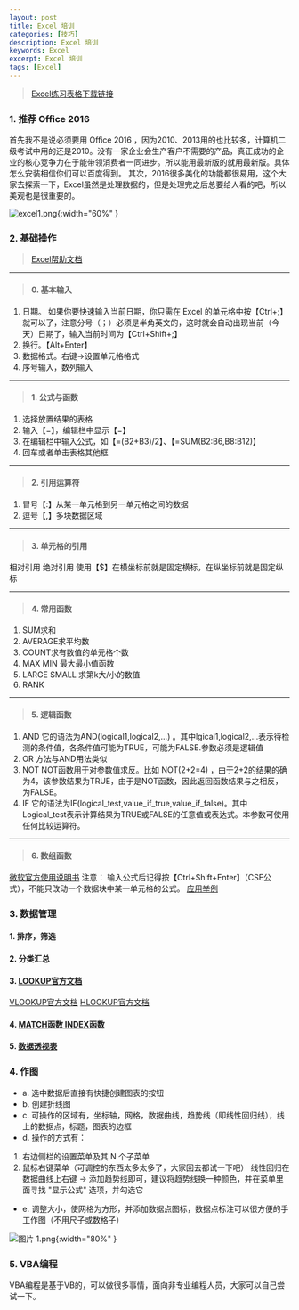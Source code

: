 ```yaml
---
layout: post
title: Excel 培训
categories: [技巧]
description: Excel 培训
keywords: Excel
excerpt: Excel 培训
tags: [Excel]
---
```



> [Excel练习表格下载链接](http://pan.baidu.com/share/link?shareid=1822132744&uk=1571196685)


### 1. 推荐 Office 2016

首先我不是说必须要用 Office 2016 ，因为2010、2013用的也比较多，计算机二级考试中用的还是2010。没有一家企业会生产客户不需要的产品，真正成功的企业的核心竞争力在于能带领消费者一同进步。所以能用最新版的就用最新版。具体怎么安装相信你们可以百度得到。
其次，2016很多美化的功能都很易用，这个大家去探索一下，Excel虽然是处理数据的，但是处理完之后总要给人看的吧，所以美观也是很重要的。

![excel1.png](https://ooo.0o0.ooo/2016/11/24/58367a768f30c.png){:width="60%" }


### 2. 基础操作

> [Excel帮助文档](https://support.office.com/zh-cn/excel)

---

> #### 0. 基本输入
1. 日期。 如果你要快速输入当前日期，你只需在 Excel 的单元格中按【Ctrl+;】就可以了，注意分号（；）必须是半角英文的，这时就会自动出现当前（今天）日期了，输入当前时间为【Ctrl+Shift+;】
2. 换行。【Alt+Enter】
3. 数据格式。右键->设置单元格格式
4. 序号输入，数列输入

---

> #### 1. 公式与函数
1. 选择放置结果的表格
2. 输入【=】，编辑栏中显示【=】
3. 在编辑栏中输入公式，如【=(B2+B3)/2】、【=SUM(B2:B6,B8:B12)】
4. 回车或者单击表格其他框

---

> #### 2. 引用运算符
1. 冒号【:】从某一单元格到另一单元格之间的数据
2. 逗号【,】多块数据区域

---

> #### 3. 单元格的引用
相对引用
绝对引用
使用【$】在横坐标前就是固定横标，在纵坐标前就是固定纵标

---

> #### 4. 常用函数
1. SUM求和
2. AVERAGE求平均数
3. COUNT求有数值的单元格个数
4. MAX MIN 最大最小值函数
5. LARGE SMALL 求第k大/小的数值
6. RANK

---

> #### 5. 逻辑函数
1. AND 它的语法为AND(logical1,logical2,...) 。其中lgical1,logical2,...表示待检测的条件值，各条件值可能为TRUE，可能为FALSE.参数必须是逻辑值
2. OR 方法与AND用法类似
3. NOT NOT函数用于对参数值求反。比如 NOT(2+2=4) ，由于2+2的结果的确
为4，该参数结果为TRUE，由于是NOT函数，因此返回函数结果与之相反，为FALSE。
4. IF 
它的语法为IF(logical\_test,value\_if\_true,value\_if\_false)。其中Logical\_test表示计算结果为TRUE或FALSE的任意值或表达式。本参数可使用任何比较运算符。

---

> #### 6. 数组函数
[微软官方使用说明书](https://support.office.com/zh-cn/article/%E6%95%B0%E7%BB%84%E5%85%AC%E5%BC%8F%E6%8C%87%E5%8D%97%E5%92%8C%E7%A4%BA%E4%BE%8B-3be0c791-3f89-4644-a062-8e6e9ecee523)
注意： 输入公式后记得按【Ctrl+Shift+Enter】（CSE公式），不能只改动一个数据块中某一单元格的公式。
[应用举例](http://windyli.blog.51cto.com/1300305/306009)


### 3. 数据管理

#### 1. 排序，筛选
#### 2. 分类汇总
#### 3. [LOOKUP官方文档](https://support.office.com/zh-cn/article/LOOKUP-%E5%87%BD%E6%95%B0-446d94af-663b-451d-8251-369d5e3864cb) 
[VLOOKUP官方文档](https://support.office.com/zh-cn/article/VLOOKUP-%E5%87%BD%E6%95%B0-0bbc8083-26fe-4963-8ab8-93a18ad188a1)
[HLOOKUP官方文档](https://support.office.com/zh-cn/article/HLOOKUP-%E5%87%BD%E6%95%B0-a3034eec-b719-4ba3-bb65-e1ad662ed95f?ui=zh-CN&rs=zh-CN&ad=CN)
#### 4. [MATCH函数 INDEX函数](http://wenku.baidu.com/view/0260776f561252d380eb6e8a.html)
#### 5. [数据透视表](https://www.zhihu.com/question/22484899)

### 4. 作图

* a. 选中数据后直接有快捷创建图表的按钮
* b. 创建折线图
* c. 可操作的区域有，坐标轴，网格，数据曲线，趋势线（即线性回归线），线上的数据点，标题，图表的边框
* d. 操作的方式有：
1. 右边侧栏的设置菜单及其 N 个子菜单 
2. 鼠标右键菜单（可调控的东西太多太多了，大家回去都试一下吧）
线性回归在数据曲线上右键 -> 添加趋势线即可，建议将趋势线换一种颜色，并在菜单里面寻找 "显示公式" 选项，并勾选它
* e. 调整大小，使网格为方形，并添加数据点图标，数据点标注可以很方便的手工作图（不用尺子或数格子）

![图片 1.png](https://ooo.0o0.ooo/2016/11/25/58380be393e37.png){:width="80%" }


### 5. VBA编程

VBA编程是基于VB的，可以做很多事情，面向非专业编程人员，大家可以自己尝试一下。

